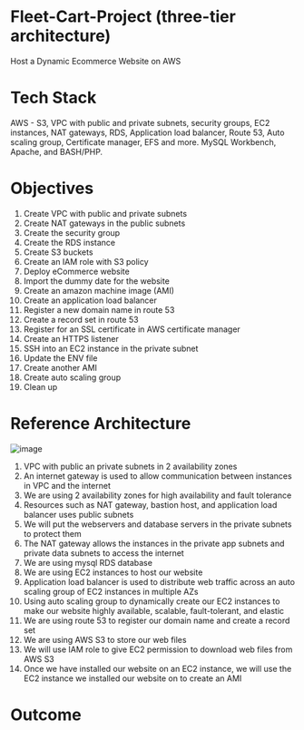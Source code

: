 # Fleet-Cart-Project (three-tier architecture)
Host a Dynamic Ecommerce Website on AWS

# Tech Stack
AWS - S3, VPC with public and private subnets, security groups, EC2 instances, NAT gateways, RDS, Application load balancer, Route 53, Auto scaling group, Certificate manager, EFS and more.
MySQL Workbench, Apache, and BASH/PHP.

# Objectives
1. Create VPC with public and private subnets
2. Create NAT gateways in the public subnets
3. Create the security group
4. Create the RDS instance
5. Create S3 buckets
6. Create an IAM role with S3 policy
7. Deploy eCommerce website
8. Import the dummy date for the website
9. Create an amazon machine image (AMI)
10. Create an application load balancer
11. Register a new domain name in route 53
12. Create a record set in route 53
13. Register for an SSL certificate in AWS certificate manager
14. Create an HTTPS listener
15. SSH into an EC2 instance in the private subnet
16. Update the ENV file
17. Create another AMI
18. Create auto scaling group
19. Clean up

# Reference Architecture

![image](https://github.com/e-miguel/Fleet-Cart-Project/assets/134418850/862fa1f2-97c9-41e0-9fed-457f99370d48)

1. VPC with public an private subnets in 2 availability zones
2. An internet gateway is used to allow communication between instances in VPC and the internet
3. We are using 2 availability zones for high availability and fault tolerance
4. Resources such as NAT gateway, bastion host, and application load balancer uses public subnets
5. We will put the webservers and database servers in the private subnets to protect them
6. The NAT gateway allows the instances in the private app subnets and private data subnets to access the internet
7. We are using mysql RDS database
8. We are using EC2 instances to host our website
9. Application load balancer is used to distribute web traffic across an auto scaling group of EC2 instances in multiple AZs
10. Using auto scaling group to dynamically create our EC2 instances to make our website highly available, scalable, fault-tolerant, and elastic
11. We are using route 53 to register our domain name and create a record set
12. We are using AWS S3 to store our web files
13. We will use IAM role to give EC2 permission to download web files from AWS S3
14. Once we have installed our website on an EC2 instance, we will use the EC2 instance we installed our website on to create an AMI

# Outcome
